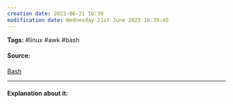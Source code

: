 ```yaml
---
creation date: 2023-06-21 16:39
modification date: Wednesday 21st June 2023 16:39:45
---
```


**Tags:** #linux #awk #bash

#### Source:
[Bash](https://tldp.org/LDP/Bash-Beginners-Guide/html/chap_06.html)

--------------------------------------

#### Explanation about it:


